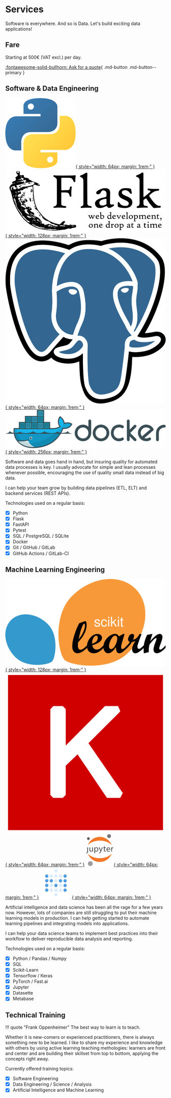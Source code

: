 # Services

Software is everywhere. And so is Data. Let's build exciting data applications!

## Fare

Starting at 500€ (VAT excl.) per day.

[:fontawesome-solid-bullhorn: Ask for a quote](/contact){ .md-button .md-button--primary }

## Software & Data Engineering

[![Python Logo](../static/company/python.svg "Python"){ style="width: 64px; margin: 1rem;" }](https://www.python.org)
[![Flask Logo](../static/company/flask.svg "Flask"){ style="width: 128px; margin: 1rem;" }](https://palletsprojects.com/p/flask/)
[![PostgreSQL Logo](../static/company/postgresql.svg "PostgreSQL"){ style="width: 64px; margin: 1rem;" }](https://www.postgresql.org)
[![Docker Logo](../static/company/docker.svg "Docker"){ style="width: 256px; margin: 1rem;" }](https://www.docker.com)

Software and data goes hand in hand, but insuring quality for automated data
processes is key. I usually advocate for simple and lean processes whenever
possible, encouraging the use of quality small data instead of big data.

I can help your team grow by building data pipelines (ETL, ELT) and backend
services (REST APIs).

Technologies used on a regular basis:

- [x] Python
- [x] Flask
- [x] FastAPI
- [x] Pytest
- [x] SQL / PostgreSQL / SQLite
- [x] Docker
- [x] Git / GitHub / GitLab
- [x] GitHub Actions / GitLab-CI

## Machine Learning Engineering

[![Scikit-Learn Logo](../static/company/scikit-learn.svg "Scikit-Learn"){ style="width: 128px; margin: 1rem;" }](https://scikit-learn.org)
[![Keras Logo](../static/company/keras.svg "Keras"){ style="width: 64px; margin: 1rem;" }](https://keras.io)
[![Jupyter Logo](../static/company/jupyter.svg "Jupyter"){ style="width: 64px; margin: 1rem;" }](https://jupyter.org)
[![Metabase Logo](../static/company/metabase.svg "Metabase"){ style="width: 64px; margin: 1rem;" }](https://www.metabase.com)

Artificial intelligence and data science has been all the rage for a few years now.
However, lots of companies are still struggling to put their machine learning
models in production. I can help getting started to automate learning pipelines
and integrating models into applications.

I can help your data science teams to implement best practices into their workflow
to deliver reproducible data analysis and reporting.

Technologies used on a regular basis:

- [x] Python / Pandas / Numpy
- [x] SQL
- [x] Scikit-Learn
- [x] Tensorflow / Keras
- [x] PyTorch / Fast.ai
- [x] Jupyter
- [x] Datasette
- [x] Metabase

## Technical Training

!!! quote "Frank Oppenheimer"
    The best way to learn is to teach.

Whether it is new-comers or experienced practitioners, there is always something
new to be learned. I like to share my experience and knowledge with others by
using active learning teaching methologies: learners are front and center and
are building their skillset from top to bottom, applying the concepts right away.

Currently offered training topics:

- [x] Software Engineering
- [x] Data Engineering / Science / Analysis
- [x] Artificial Intelligence and Machine Learning
